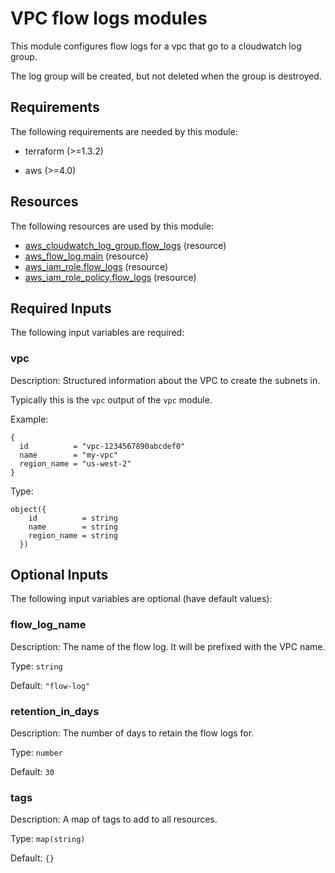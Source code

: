 # VPC flow logs modules

This module configures flow logs for a vpc that go to a cloudwatch log group.

The log group will be created, but not deleted when the group is destroyed.
<!-- BEGIN_TF_DOCS -->
## Requirements

The following requirements are needed by this module:

- terraform (>=1.3.2)

- aws (>=4.0)

## Resources

The following resources are used by this module:

- [aws_cloudwatch_log_group.flow_logs](https://registry.terraform.io/providers/hashicorp/aws/latest/docs/resources/cloudwatch_log_group) (resource)
- [aws_flow_log.main](https://registry.terraform.io/providers/hashicorp/aws/latest/docs/resources/flow_log) (resource)
- [aws_iam_role.flow_logs](https://registry.terraform.io/providers/hashicorp/aws/latest/docs/resources/iam_role) (resource)
- [aws_iam_role_policy.flow_logs](https://registry.terraform.io/providers/hashicorp/aws/latest/docs/resources/iam_role_policy) (resource)

## Required Inputs

The following input variables are required:

### vpc

Description: Structured information about the VPC to create the subnets in.

Typically this is the `vpc` output of the `vpc` module.

Example:
```
{
  id          = "vpc-1234567890abcdef0"
  name        = "my-vpc"
  region_name = "us-west-2"
}
```

Type:

```hcl
object({
    id          = string
    name        = string
    region_name = string
  })
```

## Optional Inputs

The following input variables are optional (have default values):

### flow\_log\_name

Description: The name of the flow log. It will be prefixed with the VPC name.

Type: `string`

Default: `"flow-log"`

### retention\_in\_days

Description: The number of days to retain the flow logs for.

Type: `number`

Default: `30`

### tags

Description: A map of tags to add to all resources.

Type: `map(string)`

Default: `{}`
<!-- END_TF_DOCS -->
